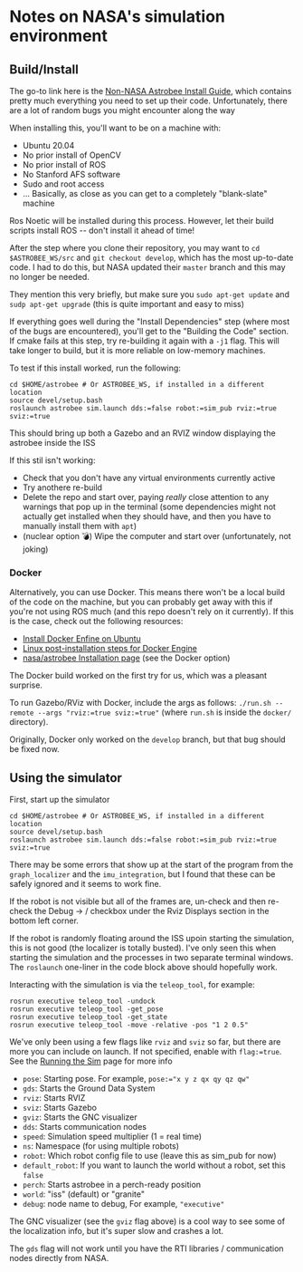 # Notes on NASA's simulation environment

## Build/Install

The go-to link here is the [Non-NASA Astrobee Install Guide](https://nasa.github.io/astrobee/v/develop/install-nonNASA.html), which contains pretty much everything you need to set up their code. Unfortunately, there are a lot of random bugs you might encounter along the way

When installing this, you'll want to be on a machine with:
- Ubuntu 20.04
- No prior install of OpenCV
- No prior install of ROS
- No Stanford AFS software
- Sudo and root access
- ... Basically, as close as you can get to a completely "blank-slate" machine

Ros Noetic will be installed during this process. However, let their build scripts install ROS -- don't install it ahead of time!

After the step where you clone their repository, you may want to `cd $ASTROBEE_WS/src` and `git checkout develop`, which has the most up-to-date code. I had to do this, but NASA updated their `master` branch and this may no longer be needed.

They mention this very briefly, but make sure you `sudo apt-get update` and `sudp apt-get upgrade` (this is quite important and easy to miss)

If everything goes well during the "Install Dependencies" step (where most of the bugs are encountered), you'll get to the "Building the Code" section. If cmake fails at this step, try re-building it again with a `-j1` flag. This will take longer to build, but it is more reliable on low-memory machines.

To test if this install worked, run the following:
```
cd $HOME/astrobee # Or ASTROBEE_WS, if installed in a different location
source devel/setup.bash
roslaunch astrobee sim.launch dds:=false robot:=sim_pub rviz:=true sviz:=true
```
This should bring up both a Gazebo and an RVIZ window displaying the astrobee inside the ISS

If this stil isn't working:
- Check that you don't have any virtual environments currently active
- Try anothere re-build
- Delete the repo and start over, paying *really* close attention to any warnings that pop up in the terminal (some dependencies might not actually get installed when they should have, and then you have to manually install them with `apt`)
- (nuclear option 💣) Wipe the computer and start over (unfortunately, not joking)

### Docker

Alternatively, you can use Docker. This means there won't be a local build of the code on the machine, but you can probably get away with this if you're not using ROS much (and this repo doesn't rely on it currently). If this is the case, check out the following resources:
- [Install Docker Enfine on Ubuntu](https://docs.docker.com/engine/install/ubuntu/)
- [Linux post-installation steps for Docker Engine](https://docs.docker.com/engine/install/linux-postinstall/)
- [nasa/astrobee Installation page](https://github.com/nasa/astrobee/blob/master/INSTALL.md) (see the Docker option)

The Docker build worked on the first try for us, which was a pleasant surprise.

To run Gazebo/RViz with Docker, include the args as follows: `./run.sh --remote --args "rviz:=true sviz:=true"` (where `run.sh` is inside the `docker/` directory). 

Originally, Docker only worked on the `develop` branch, but that bug should be fixed now. 

## Using the simulator

First, start up the simulator
```
cd $HOME/astrobee # Or ASTROBEE_WS, if installed in a different location
source devel/setup.bash
roslaunch astrobee sim.launch dds:=false robot:=sim_pub rviz:=true sviz:=true
```

There may be some errors that show up at the start of the program from the `graph_localizer` and the `imu_integration`, but I found that these can be safely ignored and it seems to work fine. 

If the robot is not visible but all of the frames are, un-check and then re-check the Debug → / checkbox under the Rviz Displays section in the bottom left corner. 

If the robot is randomly floating around the ISS upoin starting the simulation, this is not good (the localizer is totally busted). I've only seen this when starting the simulation and the processes in two separate terminal windows. The `roslaunch` one-liner in the code block above should hopefully work.

Interacting with the simulation is via the `teleop_tool`, for example:
```
rosrun executive teleop_tool -undock
rosrun executive teleop_tool -get_pose
rosrun executive teleop_tool -get_state
rosrun executive teleop_tool -move -relative -pos "1 2 0.5"
```

We've only been using a few flags like `rviz` and `sviz` so far, but there are more you can include on launch. If not specified, enable with `flag:=true`. See the [Running the Sim](https://nasa.github.io/astrobee/v/develop/running-the-sim.html) page for more info
- `pose`: Starting pose. For example, `pose:="x y z qx qy qz qw"`
- `gds`: Starts the Ground Data System
- `rviz`: Starts RVIZ
- `sviz`: Starts Gazebo
- `gviz`: Starts the GNC visualizer
- `dds`: Starts communication nodes
- `speed`: Simulation speed multiplier (1 = real time)
- `ns`: Namespace (for using multiple robots)
- `robot`: Which robot config file to use (leave this as sim_pub for now)
- `default_robot`: If you want to launch the world without a robot, set this `false`
- `perch`: Starts astrobee in a perch-ready position
- `world`: "iss" (default) or "granite"
- `debug`: node name to debug, For example, `"executive"`

The GNC visualizer (see the `gviz` flag above) is a cool way to see some of the localization info, but it's super slow and crashes a lot. 

The `gds` flag will not work until you have the RTI libraries / communication nodes directly from NASA. 
